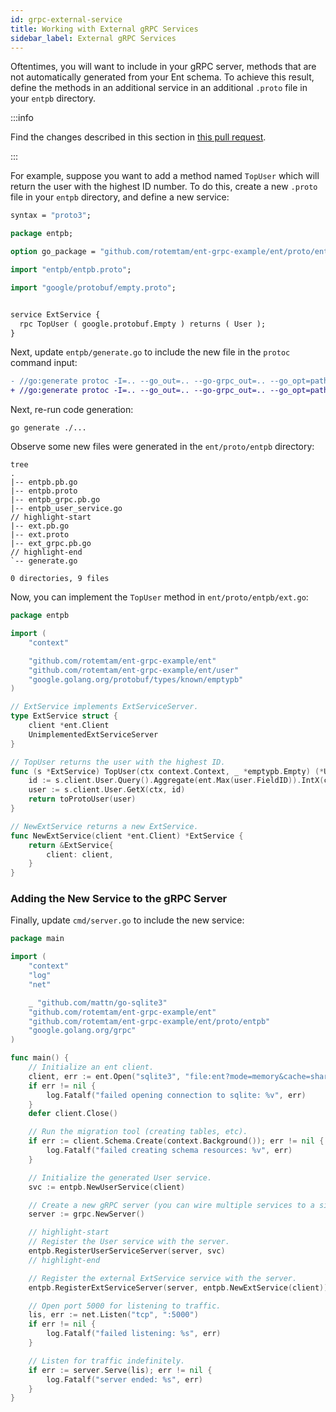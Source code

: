 ```yaml
---
id: grpc-external-service
title: Working with External gRPC Services
sidebar_label: External gRPC Services
---
```

Oftentimes, you will want to include in your gRPC server, methods that are not automatically generated from
your Ent schema. To achieve this result, define the methods in an additional service in an additional `.proto` file
in your `entpb` directory. 

:::info 

Find the changes described in this section in  [this pull request](https://github.com/rotemtam/ent-grpc-example/pull/7/files).

:::


For example, suppose you want to add a method named `TopUser` which will return the user with the highest ID number.
To do this, create a new `.proto` file in your `entpb` directory, and define a new service:

```protobuf title="ent/proto/entpb/ext.proto"
syntax = "proto3";

package entpb;

option go_package = "github.com/rotemtam/ent-grpc-example/ent/proto/entpb";

import "entpb/entpb.proto";

import "google/protobuf/empty.proto";


service ExtService {
  rpc TopUser ( google.protobuf.Empty ) returns ( User );
}
```

Next, update `entpb/generate.go` to include the new file in the `protoc` command input:

```diff title="ent/proto/entpb/generate.go"
- //go:generate protoc -I=.. --go_out=.. --go-grpc_out=.. --go_opt=paths=source_relative --go-grpc_opt=paths=source_relative --entgrpc_out=.. --entgrpc_opt=paths=source_relative,schema_path=../../schema entpb/entpb.proto 
+ //go:generate protoc -I=.. --go_out=.. --go-grpc_out=.. --go_opt=paths=source_relative --go-grpc_opt=paths=source_relative --entgrpc_out=.. --entgrpc_opt=paths=source_relative,schema_path=../../schema entpb/entpb.proto entpb/ext.proto
```

Next, re-run code generation:

```shell
go generate ./...
```

Observe some new files were generated in the `ent/proto/entpb` directory:

```shell
tree
.
|-- entpb.pb.go
|-- entpb.proto
|-- entpb_grpc.pb.go
|-- entpb_user_service.go
// highlight-start
|-- ext.pb.go
|-- ext.proto
|-- ext_grpc.pb.go
// highlight-end
`-- generate.go

0 directories, 9 files
```

Now, you can implement the `TopUser` method in `ent/proto/entpb/ext.go`:

```go title="ent/proto/entpb/ext.go"
package entpb

import (
	"context"

	"github.com/rotemtam/ent-grpc-example/ent"
	"github.com/rotemtam/ent-grpc-example/ent/user"
	"google.golang.org/protobuf/types/known/emptypb"
)

// ExtService implements ExtServiceServer.
type ExtService struct {
	client *ent.Client
	UnimplementedExtServiceServer
}

// TopUser returns the user with the highest ID.
func (s *ExtService) TopUser(ctx context.Context, _ *emptypb.Empty) (*User, error) {
	id := s.client.User.Query().Aggregate(ent.Max(user.FieldID)).IntX(ctx)
	user := s.client.User.GetX(ctx, id)
	return toProtoUser(user)
}

// NewExtService returns a new ExtService.
func NewExtService(client *ent.Client) *ExtService {
	return &ExtService{
		client: client,
	}
}

```

### Adding the New Service to the gRPC Server

Finally, update `cmd/server.go` to include the new service:

```go title="cmd/server.go"
package main

import (
	"context"
	"log"
	"net"

	_ "github.com/mattn/go-sqlite3"
	"github.com/rotemtam/ent-grpc-example/ent"
	"github.com/rotemtam/ent-grpc-example/ent/proto/entpb"
	"google.golang.org/grpc"
)

func main() {
	// Initialize an ent client.
	client, err := ent.Open("sqlite3", "file:ent?mode=memory&cache=shared&_fk=1")
	if err != nil {
		log.Fatalf("failed opening connection to sqlite: %v", err)
	}
	defer client.Close()

	// Run the migration tool (creating tables, etc).
	if err := client.Schema.Create(context.Background()); err != nil {
		log.Fatalf("failed creating schema resources: %v", err)
	}

	// Initialize the generated User service.
	svc := entpb.NewUserService(client)

	// Create a new gRPC server (you can wire multiple services to a single server).
	server := grpc.NewServer()

    // highlight-start
	// Register the User service with the server.
	entpb.RegisterUserServiceServer(server, svc)
	// highlight-end

	// Register the external ExtService service with the server.
	entpb.RegisterExtServiceServer(server, entpb.NewExtService(client))

	// Open port 5000 for listening to traffic.
	lis, err := net.Listen("tcp", ":5000")
	if err != nil {
		log.Fatalf("failed listening: %s", err)
	}

	// Listen for traffic indefinitely.
	if err := server.Serve(lis); err != nil {
		log.Fatalf("server ended: %s", err)
	}
}

```